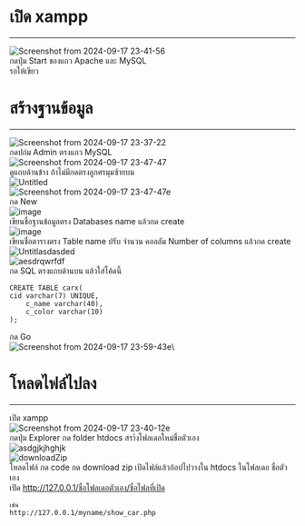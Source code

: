 # เปิด xampp
---
![Screenshot from 2024-09-17 23-41-56](https://github.com/user-attachments/assets/67c37c57-da4d-4d9d-aec3-29c8627ece28) \
กดปุ่ม Start ของแถว Apache และ MySQL\
รอให้เขียว

# สร้างฐานข้อมูล
---
![Screenshot from 2024-09-17 23-37-22](https://github.com/user-attachments/assets/22815731-097f-4ff0-8e00-c430a4e537b5)\
กดปถ่ม Admin ตรงแถว MySQL\
![Screenshot from 2024-09-17 23-47-47](https://github.com/user-attachments/assets/8eac629a-1b2e-4768-a343-027b6c36358f)\
ดูแถบด้านข้าง ถ้าไม่มีกดตรงลูกศรมุมซ้ายบน\
![Untitled](https://github.com/user-attachments/assets/a4c52d52-67ee-447d-a6e2-a86a19a780ad)\
![Screenshot from 2024-09-17 23-47-47e](https://github.com/user-attachments/assets/966cb337-1e20-4736-97f3-f21f0b8667e8)\
กด New\
![image](https://github.com/user-attachments/assets/4ad9ec44-43d6-4e08-991a-d89c1c6eabc9)\
เขียนชื่อฐานข้อมูลตรง  Databases name แล้วกด create\
![image](https://github.com/user-attachments/assets/fe43248e-cd03-4054-9425-25cbd7f5b83a)\
เขียนชื่อตารางตรง  Table name ปรับ จำนวน คอลลัม Number of columns แล้วกด create\
![Untitlasdasded](https://github.com/user-attachments/assets/50c8e57a-6883-4a54-b55a-245142761666)\
![aesdrqwrfdf](https://github.com/user-attachments/assets/75950639-d9f8-4259-ae3b-673d8d29da35)\
กด SQL ตรงแถบด้านบน แล้วใส่โค้ดนี้
```
CREATE TABLE carx(
cid varchar(7) UNIQUE,
    c_name varchar(40),
    c_color varchar(10)
);
```
กด Go\
![Screenshot from 2024-09-17 23-59-43e](https://github.com/user-attachments/assets/dff4bb99-c4b5-4e97-9dc3-f49dfe58f5eb)\

# โหลดไฟล์ไปลง
---
เปิด xampp\
![Screenshot from 2024-09-17 23-40-12e](https://github.com/user-attachments/assets/71087045-5c82-4103-bfac-287d251de654)\
กดปุ่ม Explorer กด folder htdocs สรา้งโฟลเดอใหม่ชื่อตัวเอง\
![asdgjkjhghjk](https://github.com/user-attachments/assets/3a82d8d1-6aed-44ca-8f5e-30feaa64c8fe)\
![downloadZip](https://github.com/user-attachments/assets/123e48db-d793-4a65-999c-582a719cc6f3)\
โหลดไฟล์ กด code กด download zip เปิดไฟล์แล้วก้อปไปวางใน htdocs ในโฟลเดอ ชื่อตัวเอง\
เปิด http://127.0.0.1/ชื่อโฟลเดอตัวเอง/ชื่อไฟลที่เปิด 
```
เช่น
http://127.0.0.1/myname/show_car.php
```

